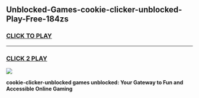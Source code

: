 
## Unblocked-Games-cookie-clicker-unblocked-Play-Free-184zs
<h3>
<a href="https://premium76.site?title=cookie-clicker-unblocked&ref=10A">CLICK TO PLAY</a></h3>
<hr>

<h3>
<a href="https://premium76.site?title=cookie-clicker-unblocked&ref=10A">CLICK 2 PLAY</a>
  
</h3>

<a href="https://premium76.site?title=cookie-clicker-unblocked&ref=10A"><img src="https://clearcache.store/games.png"></a>


**cookie-clicker-unblocked games unblocked: Your Gateway to Fun and Accessible Online Gaming**
